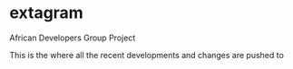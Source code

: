 # extagram
African Developers Group Project

This is the where all the recent developments and changes are pushed to 
